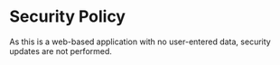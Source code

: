 # Security Policy

As this is a web-based application with no user-entered data, security updates are not performed.
